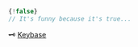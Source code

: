 ```javascript
{!false}
// It's funny because it's true...
```

:old_key: [Keybase](https://keybase.io/fastjunkie)
